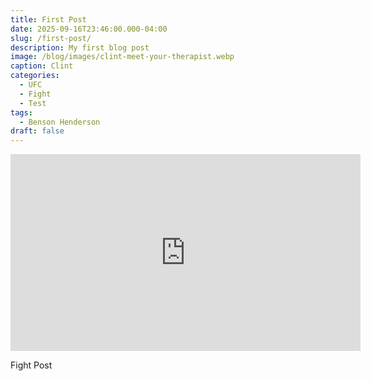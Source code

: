 ```yaml
---
title: First Post
date: 2025-09-16T23:46:00.000-04:00
slug: /first-post/
description: My first blog post
image: /blog/images/clint-meet-your-therapist.webp
caption: Clint
categories:
  - UFC
  - Fight
  - Test
tags:
  - Benson Henderson
draft: false
---
```

<iframe width="560" height="315" src="https://www.youtube.com/embed/P65mAfnAFhk?si=zSFu_4PwuOomGkBr" title="YouTube video player" frameborder="0" allow="accelerometer; autoplay; clipboard-write; encrypted-media; gyroscope; picture-in-picture; web-share" referrerpolicy="strict-origin-when-cross-origin" allowfullscreen></iframe>

Fight Post
